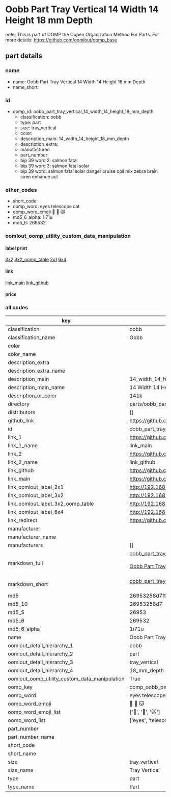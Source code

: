 # Oobb Part Tray Vertical 14 Width 14 Height 18 mm Depth  

note: This is part of OOMP the Oopen Organization Method For Parts. For more details: https://github.com/oomlout/oomp_base

##  part details
  







### name
* name: Oobb Part Tray Vertical 14 Width 14 Height 18 mm Depth
* name_short: 
### id
* oomp_id: oobb_part_tray_vertical_14_width_14_height_18_mm_depth
  * classification: oobb
  * type: part
  * size: tray_vertical
  * color: 
  * description_main: 14_width_14_height_18_mm_depth
  * description_extra: 
  * manufacturer: 
  * part_number: 
  * bip 39 word 2: salmon fatal
  * bip 39 word 3: salmon fatal solar
  * bip 39 word: salmon fatal solar danger cruise coil mix zebra brain siren enhance act

### other_codes
* short_code: 
* oomp_word: eyes telescope cat
* oomp_word_emoji :eyes: :telescope: :cat:
* md5_6_alpha: 1i71u
* md5_6: 269532






### oomlout_oomp_utility_custom_data_manipulation
#### label print
[3x2](http://192.168.1.245:1112/?label=oomp%201i71u)
[3x2_oomp_table](http://192.168.1.108:1112/?label=oomp%201i71u)
[2x1](http://192.168.1.242:1112/?label=oomp%201i71u)
[6x4](http://192.168.1.55:1112/?label=oomp%201i71u)    

#### link

[link_main](https://github.com/oomlout/oomlout_oomp_version_1_messy/tree/main/parts/oobb_part_tray_vertical_14_width_14_height_18_mm_depth) [link_github](https://github.com/oomlout/oomlout_oomp_version_1_messy/tree/main/parts/oobb_part_tray_vertical_14_width_14_height_18_mm_depth)                             

#### price







### all codes 
| key | value |  
| --- | --- |  
| classification | oobb |  
| classification_name | Oobb |  
| color |  |  
| color_name |  |  
| description_extra |  |  
| description_extra_name |  |  
| description_main | 14_width_14_height_18_mm_depth |  
| description_main_name | 14 Width 14 Height 18 mm Depth |  
| description_or_color | 141k |  
| directory | parts/oobb_part_tray_vertical_14_width_14_height_18_mm_depth |  
| distributors | [] |  
| github_link | https://github.com/oomlout/oomlout_oomp_part_src/tree/main/parts/oobb_part_tray_vertical_14_width_14_height_18_mm_depth |  
| id | oobb_part_tray_vertical_14_width_14_height_18_mm_depth |  
| link_1 | https://github.com/oomlout/oomlout_oomp_version_1_messy/tree/main/parts/oobb_part_tray_vertical_14_width_14_height_18_mm_depth |  
| link_1_name | link_main |  
| link_2 | https://github.com/oomlout/oomlout_oomp_version_1_messy/tree/main/parts/oobb_part_tray_vertical_14_width_14_height_18_mm_depth |  
| link_2_name | link_github |  
| link_github | https://github.com/oomlout/oomlout_oomp_version_1_messy/tree/main/parts/oobb_part_tray_vertical_14_width_14_height_18_mm_depth |  
| link_main | https://github.com/oomlout/oomlout_oomp_version_1_messy/tree/main/parts/oobb_part_tray_vertical_14_width_14_height_18_mm_depth |  
| link_oomlout_label_2x1 | http://192.168.1.242:1112/?label=oomp%201i71u |  
| link_oomlout_label_3x2 | http://192.168.1.245:1112/?label=oomp%201i71u |  
| link_oomlout_label_3x2_oomp_table | http://192.168.1.108:1112/?label=oomp%201i71u |  
| link_oomlout_label_6x4 | http://192.168.1.55:1112/?label=oomp%201i71u |  
| link_redirect | https://github.com/oomlout/oomlout_oomp_version_1_messy/tree/main/parts/oobb_part_tray_vertical_14_width_14_height_18_mm_depth |  
| manufacturer |  |  
| manufacturer_name |  |  
| manufacturers | [] |  
| markdown_full | [oobb_part_tray_vertical_14_width_14_height_18_mm_depth](none)<br>[](none)<br>[Oobb Part Tray Vertical 14 Width 14 Height 18 Mm Depth](none)<br><br> |  
| markdown_short | [oobb_part_tray_vertical_14_width_14_height_18_mm_depth](none)<br><br> |  
| md5 | 26953258d7ff91c0b51a53779cd4e5f3 |  
| md5_10 | 26953258d7 |  
| md5_5 | 26953 |  
| md5_6 | 269532 |  
| md5_6_alpha | 1i71u |  
| name | Oobb Part Tray Vertical 14 Width 14 Height 18 mm Depth |  
| oomlout_detail_hierarchy_1 | oobb |  
| oomlout_detail_hierarchy_2 | part |  
| oomlout_detail_hierarchy_3 | tray_vertical |  
| oomlout_detail_hierarchy_4 | 18_mm_depth |  
| oomlout_oomp_utility_custom_data_manipulation | True |  
| oomp_key | oomp_oobb_part_tray_vertical_14_width_14_height_18_mm_depth |  
| oomp_word | eyes telescope cat |  
| oomp_word_emoji | :eyes: :telescope: :cat: |  
| oomp_word_emoji_list | [':eyes:', ':telescope:', ':cat:'] |  
| oomp_word_list | ['eyes', 'telescope', 'cat'] |  
| part_number |  |  
| part_number_name |  |  
| short_code |  |  
| short_name |  |  
| size | tray_vertical |  
| size_name | Tray Vertical |  
| type | part |  
| type_name | Part |  
